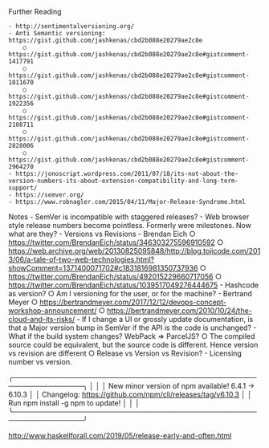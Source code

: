 Further Reading

	- http://sentimentalversioning.org/
	- Anti Semantic versioning: https://gist.github.com/jashkenas/cbd2b088e20279ae2c8e
		○ https://gist.github.com/jashkenas/cbd2b088e20279ae2c8e#gistcomment-1417791
		○ https://gist.github.com/jashkenas/cbd2b088e20279ae2c8e#gistcomment-1811670
		○ https://gist.github.com/jashkenas/cbd2b088e20279ae2c8e#gistcomment-1922356
		○ https://gist.github.com/jashkenas/cbd2b088e20279ae2c8e#gistcomment-2108711
		○ https://gist.github.com/jashkenas/cbd2b088e20279ae2c8e#gistcomment-2828006
		○ https://gist.github.com/jashkenas/cbd2b088e20279ae2c8e#gistcomment-2964270
	- https://jonoscript.wordpress.com/2011/07/18/its-not-about-the-version-numbers-its-about-extension-compatibility-and-long-term-support/
	- https://semver.org/
	- https://www.robnagler.com/2015/04/11/Major-Release-Syndrome.html

	
	
	
	
	
Notes
	- SemVer is incompatible with staggered releases?
	- Web browser style release numbers become pointless. Formerly were milestones. Now what are they? 
	- Versions vs Revisions
	- Brendan Eich
		○ https://twitter.com/BrendanEich/status/346303275596910592
		○ https://web.archive.org/web/20130825095848/http://blog.tojicode.com/2013/06/a-tale-of-two-web-technologies.html?showComment=1371400071702#c1831816981350737936
		○ https://twitter.com/BrendanEich/status/492015229660717056
		○ https://twitter.com/BrendanEich/status/1039517049276444675
	- Hashcode as version?
		○ Am I versioning for the user, or for the machine?
	- Bertrand Meyer
		○ https://bertrandmeyer.com/2017/12/12/devops-concept-workshop-announcement/
		○ https://bertrandmeyer.com/2010/10/24/the-cloud-and-its-risks/
	- If I change a UI or grossly update documentation, is that a Major version bump in SemVer if the API is the code is unchanged?
	- What if the build system changes? WebPack => ParcelJS? 
		○ The compiled source could be equivalent, but the source code is different. Hence version vs revision are different
		○ Release vs Version vs Revision?
	- Licensing number vs version. 


   ╭────────────────────────────────────────────────────────────────╮
   │                                                                │
   │      New minor version of npm available! 6.4.1 -> 6.10.3       │
   │   Changelog: https://github.com/npm/cli/releases/tag/v6.10.3   │
   │               Run npm install -g npm to update!                │
   │                                                                │
   ╰────────────────────────────────────────────────────────────────╯

http://www.haskellforall.com/2019/05/release-early-and-often.html
